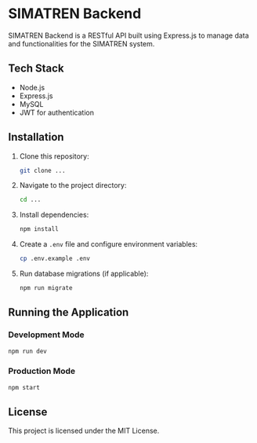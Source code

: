 # SIMATREN Backend

SIMATREN Backend is a RESTful API built using Express.js to manage data and functionalities for the SIMATREN system.

## Tech Stack
- Node.js
- Express.js
- MySQL
- JWT for authentication

## Installation

1. Clone this repository:
   ```sh
   git clone ...
   ```

2. Navigate to the project directory:
   ```sh
   cd ...
   ```

3. Install dependencies:
   ```sh
   npm install
   ```

4. Create a `.env` file and configure environment variables:
   ```sh
   cp .env.example .env
   ```

5. Run database migrations (if applicable):
   ```sh
   npm run migrate
   ```

## Running the Application

### Development Mode
```sh
npm run dev
```

### Production Mode
```sh
npm start
```

## License
This project is licensed under the MIT License.